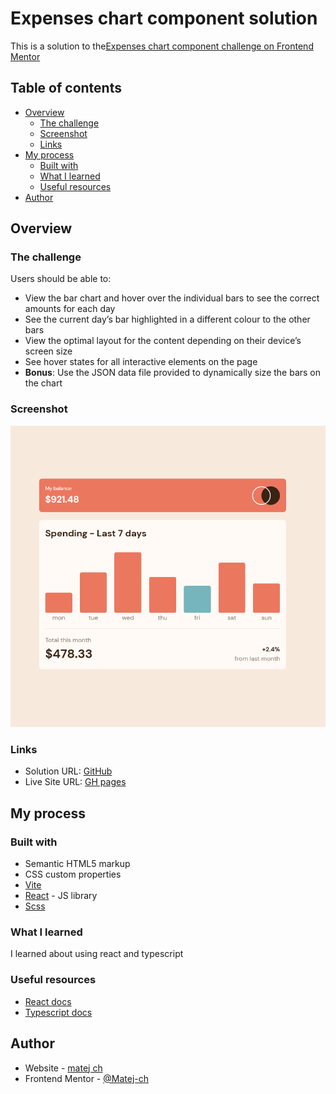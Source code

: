 # Expenses chart component solution

This is a solution to the[Expenses chart component challenge on Frontend Mentor](https://www.frontendmentor.io/challenges/expenses-chart-component-e7yJBUdjwt)

## Table of contents

- [Overview](#overview)
    - [The challenge](#the-challenge)
    - [Screenshot](#screenshot)
    - [Links](#links)
- [My process](#my-process)
    - [Built with](#built-with)
    - [What I learned](#what-i-learned)
    - [Useful resources](#useful-resources)
- [Author](#author)

## Overview

### The challenge

Users should be able to:

- View the bar chart and hover over the individual bars to see the correct amounts for each day
- See the current day’s bar highlighted in a different colour to the other bars
- View the optimal layout for the content depending on their device’s screen size
- See hover states for all interactive elements on the page
- **Bonus**: Use the JSON data file provided to dynamically size the bars on the chart

### Screenshot

![](./screenshot/screenshot.png)

### Links

- Solution URL: [GitHub](https://github.com/Matej-ch/expenses-chart-component)
- Live Site URL: [GH pages](https://matej-ch.github.io/expenses-chart-component/)

## My process

### Built with

- Semantic HTML5 markup
- CSS custom properties
- [Vite](https://vitejs.dev/)
- [React](https://reactjs.org/) - JS library
- [Scss](https://sass-lang.com/)

### What I learned

I learned about using react and typescript

### Useful resources

- [React docs](https://reactjs.org/docs/getting-started.html)
- [Typescript docs](https://www.typescriptlang.org/docs/)

## Author

- Website - [matej ch](https://www.matejchalachan.com/)
- Frontend Mentor - [@Matej-ch](https://www.frontendmentor.io/profile/Matej-ch)